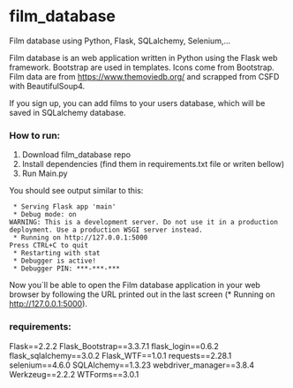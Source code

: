 # film_database
Film database using Python, Flask, SQLalchemy, Selenium,...



Film database is an web application written in Python using the Flask web framework. Bootstrap are used in templates.  Icons come from Bootstrap. 
Film data are from https://www.themoviedb.org/ and scrapped from CSFD with BeautifulSoup4.


If you sign up, you can add films to your users database, which will be saved in SQLalchemy database. 



### How to run:
1. Download film_database repo
2. Install dependencies (find them in requirements.txt file or writen bellow)
3. Run Main.py

You should see output similar to this:
```shell
 * Serving Flask app 'main'
 * Debug mode: on
WARNING: This is a development server. Do not use it in a production deployment. Use a production WSGI server instead.
 * Running on http://127.0.0.1:5000
Press CTRL+C to quit
 * Restarting with stat
 * Debugger is active!
 * Debugger PIN: ***-***-***
```
Now you´ll be able to open the Film database application in your web browser by following the URL printed out in the last screen (* Running on http://127.0.0.1:5000). 



### requirements:

Flask==2.2.2
Flask_Bootstrap==3.3.7.1
flask_login==0.6.2
flask_sqlalchemy==3.0.2
Flask_WTF==1.0.1
requests==2.28.1
selenium==4.6.0
SQLAlchemy==1.3.23
webdriver_manager==3.8.4
Werkzeug==2.2.2
WTForms==3.0.1
